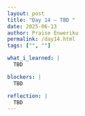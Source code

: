 ```yaml
---
layout: post
title: "Day 14 – TBD "
date: 2025-06-13
author: Praise Enweriku
permalink: /day14.html
tags: ["", ""]

what_i_learned: |
  TBD

blockers: |
  TBD

reflection: |
  TBD
---
```

